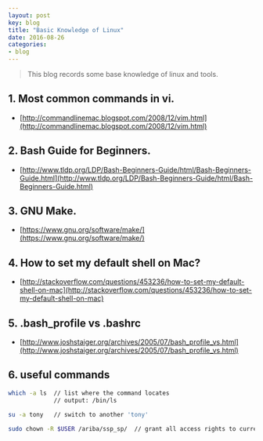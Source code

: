 ```yaml
---
layout: post
key: blog
title: "Basic Knowledge of Linux"
date: 2016-08-26
categories:
- blog
---
```


> This blog records some base knowledge of linux and tools.

## 1. Most common commands in vi.
* [http://commandlinemac.blogspot.com/2008/12/vim.html](http://commandlinemac.blogspot.com/2008/12/vim.html)  

## 2. Bash Guide for Beginners.
* [http://www.tldp.org/LDP/Bash-Beginners-Guide/html/Bash-Beginners-Guide.html](http://www.tldp.org/LDP/Bash-Beginners-Guide/html/Bash-Beginners-Guide.html)  

## 3. GNU Make.
* [https://www.gnu.org/software/make/](https://www.gnu.org/software/make/)

## 4. How to set my default shell on Mac?
* [http://stackoverflow.com/questions/453236/how-to-set-my-default-shell-on-mac](http://stackoverflow.com/questions/453236/how-to-set-my-default-shell-on-mac)

## 5. .bash_profile vs .bashrc
* [http://www.joshstaiger.org/archives/2005/07/bash_profile_vs.html](http://www.joshstaiger.org/archives/2005/07/bash_profile_vs.html)

## 6. useful commands
```sh
which -a ls  // list where the command locates
             // output: /bin/ls

su -a tony   // switch to another 'tony'

sudo chown -R $USER /ariba/ssp_sp/  // grant all access rights to current user.
```

